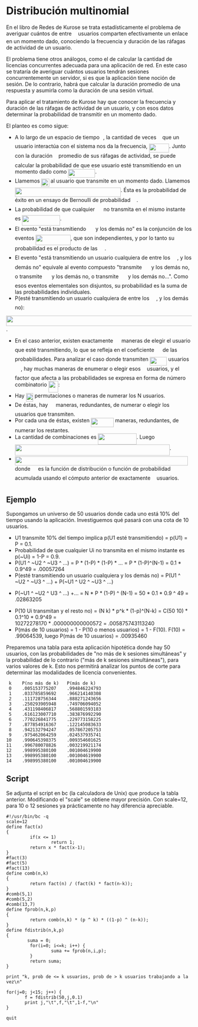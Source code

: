 
# Distribución multinomial

En el libro de Redes de Kurose se trata estadísticamente el problema de averiguar cuántos de entre <img src="/tex/55a049b8f161ae7cfeb0197d75aff967.svg?invert_in_darkmode&sanitize=true" align=middle width=9.86687624999999pt height=14.15524440000002pt/> usuarios 
comparten efectivamente un enlace en un momento dado, conociendo la frecuencia y duración de las ráfagas de actividad de 
un usuario. 

El problema tiene otros análogos, como el de calcular la cantidad de licencias concurrentes adecuada para una 
aplicación de red. En este caso se trataría de averiguar cuántos usuarios tendrán sesiones concurrentemente un servidor, si es que la aplicación tiene noción de sesión. De lo contrario, habrá que calcular la duración promedio de una respuesta y asumirla
como la duración de una sesión virtual. 

Para aplicar el tratamiento de Kurose hay que conocer la frecuencia y duración de las ráfagas de actividad de un usuario, 
y con esos datos determinar la probabilidad de transmitir en un momento dado. 

El planteo es como sigue:


- A lo largo de un espacio de tiempo <img src="/tex/4f4f4e395762a3af4575de74c019ebb5.svg?invert_in_darkmode&sanitize=true" align=middle width=5.936097749999991pt height=20.221802699999984pt/>, la cantidad de veces <img src="/tex/6c4adbc36120d62b98deef2a20d5d303.svg?invert_in_darkmode&sanitize=true" align=middle width=8.55786029999999pt height=14.15524440000002pt/> que un usuario interactúa con el sistema nos da la frecuencia, <img src="/tex/85a58dd78990d78c805587a87991d0c6.svg?invert_in_darkmode&sanitize=true" align=middle width=54.44819159999999pt height=24.65753399999998pt/>. Junto con la duración <img src="/tex/2103f85b8b1477f430fc407cad462224.svg?invert_in_darkmode&sanitize=true" align=middle width=8.55596444999999pt height=22.831056599999986pt/> promedio de sus ráfagas de actividad, se puede calcular la probabilidad de que ese usuario esté transmitiendo en un momento dado como <img src="/tex/edc204a5af85447a3cb6696db3e852e8.svg?invert_in_darkmode&sanitize=true" align=middle width=73.21896944999997pt height=22.831056599999986pt/>. 
- Llamemos <img src="/tex/c9f058676b2164ecfaa2371164ec2323.svg?invert_in_darkmode&sanitize=true" align=middle width=21.23514854999999pt height=22.465723500000017pt/> al usuario que transmite en un momento dado. Llamemos <img src="/tex/7880f301aab6e338254f3b66a91a0c6d.svg?invert_in_darkmode&sanitize=true" align=middle width=286.97431290000003pt height=24.65753399999998pt/>. Ésta es la 
probabilidad de éxito en un ensayo de Bernoulli de probabilidad <img src="/tex/df5a289587a2f0247a5b97c1e8ac58ca.svg?invert_in_darkmode&sanitize=true" align=middle width=12.83677559999999pt height=22.465723500000017pt/>.
- La probabilidad de que cualquier <img src="/tex/8ea38e2adf995ba3a8661a5d13c17526.svg?invert_in_darkmode&sanitize=true" align=middle width=15.874636799999989pt height=22.465723500000017pt/> no transmita en el mismo instante es <img src="/tex/4377505b87e846b4ba0d83ead3a52dbb.svg?invert_in_darkmode&sanitize=true" align=middle width=102.6095433pt height=27.725679300000007pt/>.  
- El evento "está transmitiendo <img src="/tex/640168e471c7afd3936ed1814b93f944.svg?invert_in_darkmode&sanitize=true" align=middle width=17.77628489999999pt height=22.465723500000017pt/> y los demás no" es la conjunción de los eventos <img src="/tex/eed01977bd641ab1821110c0f8472bce.svg?invert_in_darkmode&sanitize=true" align=middle width=94.99531799999998pt height=27.725679300000007pt/>, 
que son independientes, y por lo tanto su probabilidad es el producto de las <img src="/tex/ef0de0b48cb187b636ae34b0aea8c1db.svg?invert_in_darkmode&sanitize=true" align=middle width=15.20454704999999pt height=22.465723500000017pt/>. 
- El evento "está transmitiendo un usuario cualquiera de entre los <img src="/tex/f9c4988898e7f532b9f826a75014ed3c.svg?invert_in_darkmode&sanitize=true" align=middle width=14.99998994999999pt height=22.465723500000017pt/>, y los demás no" equivale al evento 
compuesto "transmite <img src="/tex/640168e471c7afd3936ed1814b93f944.svg?invert_in_darkmode&sanitize=true" align=middle width=17.77628489999999pt height=22.465723500000017pt/> y los demás no, o transmite <img src="/tex/41c93ab7eaf30f73f32d515ad3fcc5f6.svg?invert_in_darkmode&sanitize=true" align=middle width=17.77628489999999pt height=22.465723500000017pt/> y los demás no, o transmite <img src="/tex/af9019f066d0c0eab52e85cf40381a6b.svg?invert_in_darkmode&sanitize=true" align=middle width=17.77628489999999pt height=22.465723500000017pt/> y los demás no...".
Como esos eventos elementales son disjuntos, su probabilidad es la suma de las probabilidades individuales.
- P(esté transmitiendo un usuario cualquiera de entre los <img src="/tex/f9c4988898e7f532b9f826a75014ed3c.svg?invert_in_darkmode&sanitize=true" align=middle width=14.99998994999999pt height=22.465723500000017pt/>, y los demás no):

<img src="/tex/dea825c5015046f884286843451e3cfa.svg?invert_in_darkmode&sanitize=true" align=middle width=666.5755107pt height=27.725679300000007pt/>.

- En el caso anterior, existen exactamente <img src="/tex/f9c4988898e7f532b9f826a75014ed3c.svg?invert_in_darkmode&sanitize=true" align=middle width=14.99998994999999pt height=22.465723500000017pt/> maneras de elegir el usuario que esté transmitiendo, 
lo que se refleja en el coeficiente <img src="/tex/f9c4988898e7f532b9f826a75014ed3c.svg?invert_in_darkmode&sanitize=true" align=middle width=14.99998994999999pt height=22.465723500000017pt/> de las probabilidades. Para analizar el caso donde transmiten <img src="/tex/103b826757951fc3932be9bf36ebca34.svg?invert_in_darkmode&sanitize=true" align=middle width=45.99298274999999pt height=22.831056599999986pt/> usuarios <img src="/tex/8ea38e2adf995ba3a8661a5d13c17526.svg?invert_in_darkmode&sanitize=true" align=middle width=15.874636799999989pt height=22.465723500000017pt/>,
hay muchas maneras de enumerar o elegir esos <img src="/tex/63bb9849783d01d91403bc9a5fea12a2.svg?invert_in_darkmode&sanitize=true" align=middle width=9.075367949999992pt height=22.831056599999986pt/> usuarios, 
y el factor que afecta a las probabilidades se expresa en forma de número combinatorio <img src="/tex/1a83719198e6a9265e8a51672a3dbfb0.svg?invert_in_darkmode&sanitize=true" align=middle width=26.71471109999999pt height=30.314440200000025pt/>:
- Hay <img src="/tex/156410ecc8fc743ca37e28a382050d1d.svg?invert_in_darkmode&sanitize=true" align=middle width=19.566193349999992pt height=22.831056599999986pt/> permutaciones o maneras de numerar los N usuarios. 
- De éstas, hay <img src="/tex/abdd0ce30ad6a7ae50f468899353b572.svg?invert_in_darkmode&sanitize=true" align=middle width=13.64158619999999pt height=22.831056599999986pt/> maneras, redundantes, de numerar o elegir los <img src="/tex/63bb9849783d01d91403bc9a5fea12a2.svg?invert_in_darkmode&sanitize=true" align=middle width=9.075367949999992pt height=22.831056599999986pt/> usuarios que transmiten.
- Por cada una de éstas, existen <img src="/tex/909007d6c99cc418909086ff5ddc3ac2.svg?invert_in_darkmode&sanitize=true" align=middle width=61.51817924999999pt height=24.65753399999998pt/> maneras, redundantes, de numerar los restantes. 
- La cantidad de combinaciones es <img src="/tex/e539d604cf458f40ceb20c298cf86b22.svg?invert_in_darkmode&sanitize=true" align=middle width=104.77410899999998pt height=30.314440200000025pt/>. Luego <img src="/tex/17b8dc37848c37991543a69c4d9752b7.svg?invert_in_darkmode&sanitize=true" align=middle width=420.02649644999997pt height=30.314440200000025pt/>.
- <img src="/tex/42074996a1179fc8035a4fc1b29c4509.svg?invert_in_darkmode&sanitize=true" align=middle width=468.92586839999996pt height=24.65753399999998pt/> donde <img src="/tex/b8bc815b5e9d5177af01fd4d3d3c2f10.svg?invert_in_darkmode&sanitize=true" align=middle width=12.85392569999999pt height=22.465723500000017pt/> es la función de distribución 
o función de probabilidad acumulada usando el cómputo anterior de exactamente <img src="/tex/63bb9849783d01d91403bc9a5fea12a2.svg?invert_in_darkmode&sanitize=true" align=middle width=9.075367949999992pt height=22.831056599999986pt/> usuarios.

## Ejemplo
Supongamos un universo de 50 usuarios donde cada uno está 10% del tiempo usando la aplicación. Investiguemos qué pasará 
con una cota de 10 usuarios.
- U1 transmite 10% del tiempo implica p(U1 esté transmitiendo) = p(U1) = P = 0.1. 
- Probabilidad de que cualquier Ui no transmita en el mismo instante es p(~Ui) = 1-P = 0.9.
- P(U1 ^ ~U2 ^ ~U3 ^ ...) = P * (1-P) * (1-P) * ... = P * (1-P)^(N-1) = 0.1 * 0.9^49 = .00057264
- P(esté transmitiendo un usuario cualquiera y los demás no) = P(U1 ^ ~U2 ^ ~U3 ^ ...)  +  P(~U1 ^ U2 ^ ~U3 ^ ...)  
+  P(~U1 ^ ~U2 ^ U3 ^ ...)  +... = N * P * (1-P) ^ (N-1) = 50 * 0.1 * 0.9 ^ 49 =  .02863205
- P(10 Ui transmitan y el resto no) = (N k) * p^k * (1-p)^(N-k) = C(50 10) * 0.1^10 * 0.9^49 =  
10272278170 * .000000000000572 = .005875743113240
- P(más de 10 usuarios) = 1 - P(10 o menos usuarios) = 1 - F(10). F(10) =  .99064539, 
luego P(más de 10 usuarios) = .00935460

Preparemos una tabla para esta aplicación hipotética donde hay 50 usuarios, con las probabilidades 
de "no más de k sesiones simultáneas" y la probabilidad de lo contrario ("más de k 
sesiones simultáneas"), para varios valores de k. Esto nos permitirá analizar los puntos de corte para determinar
las modalidades de licencia convenientes.

     k    P(no más de k)   P(más de k) 
     0    .005153775207    .994846224793
     1    .033785859692    .966214140308
     2    .111728756344    .888271243656
     3    .250293905948    .749706094052
     4    .431198406817    .568801593183
     5    .616123007710    .383876992290
     6    .770226841775    .229773158225
     7    .877854916367    .122145083633
     8    .942132794247    .057867205753
     9    .975462064259    .024537935741
    10    .990645398375    .009354601625
    11    .996780078826    .003219921174
    12    .998995380100    .001004619900
    13    .998995380100    .001004619900
    14    .998995380100    .001004619900

## Script
Se adjunta el script en bc (la calculadora de Unix) que produce la tabla anterior. Modificando el "scale" se obtiene mayor precisión. Con scale=12, para 10 o 12 sesiones ya prácticamente no hay diferencia apreciable.

    #!/usr/bin/bc -q
    scale=12
    define fact(x)
    {
             if(x <= 1)
                     return 1;
             return x * fact(x-1);
    }
    #fact(3)
    #fact(5)
    #fact(13)
    define comb(n,k)
    {
             return fact(n) / (fact(k) * fact(n-k));
    }
    #comb(5,1)
    #comb(5,2)
    #comb(13,7)
    define fprob(n,k,p)
    {
             return comb(n,k) * (p ^ k) * ((1-p) ^ (n-k));
    }
    define fdistrib(n,k,p)
    {
            suma = 0;
             for(i=0; i<=k; i++) {
                     suma += fprob(n,i,p);
             }
             return suma;
    }
    
    print "k, prob de <= k usuarios, prob de > k usuarios trabajando a la vez\n"
    
    for(j=0; j<15; j++) {
           f = fdistrib(50,j,0.1)
           print j,"\t",f,"\t",1-f,"\n"
    }
    
    quit
    
